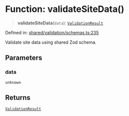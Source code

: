 # Function: validateSiteData()

> **validateSiteData**(`data`): [`ValidationResult`](../interfaces/ValidationResult.md)

Defined in: [shared/validation/schemas.ts:235](https://github.com/Nick2bad4u/Uptime-Watcher/blob/dca5483e793478722cd3e6e125cafcec5fc771f0/shared/validation/schemas.ts#L235)

Validate site data using shared Zod schema.

## Parameters

### data

`unknown`

## Returns

[`ValidationResult`](../interfaces/ValidationResult.md)
